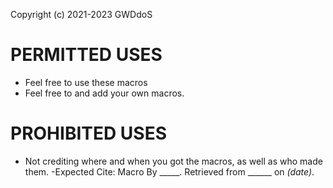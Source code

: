 Copyright (c) 2021-2023 GWDdoS

PERMITTED USES
===================

- Feel free to use these macros
- Feel free to and add your own macros.


PROHIBITED USES
===================

- Not crediting where and when you got the macros, as well as who made them.
	-Expected Cite: Macro By _____. Retrieved from ______ on _(date)_.